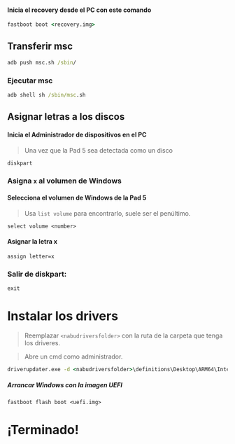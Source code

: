 #### Inicia el recovery desde el PC con este comando

```cmd
fastboot boot <recovery.img>
```

## Transferir msc

```cmd
adb push msc.sh /sbin/
```

### Ejecutar msc

```cmd
adb shell sh /sbin/msc.sh
```

## Asignar letras a los discos

#### Inicia el Administrador de dispositivos en el PC

> Una vez que la Pad 5 sea detectada como un disco

```cmd
diskpart
```


### Asigna `x` al volumen de Windows

#### Selecciona el volumen de Windows de la Pad 5
> Usa `list volume` para encontrarlo, suele ser el penúltimo.

```diskpart
select volume <number>
```

#### Asignar la letra x
```diskpart
assign letter=x
```

### Salir de diskpart:
```diskpart
exit
```


# Instalar los drivers

> Reemplazar `<nabudriversfolder>` con la ruta de la carpeta que tenga los driveres.

> Abre un cmd como administrador.

```cmd
driverupdater.exe -d <nabudriversfolder>\definitions\Desktop\ARM64\Internal\nabu.txt -r <nabudriversfolder> -p X:
```


##### Arrancar Windows con la imagen UEFI #####

```
fastboot flash boot <uefi.img>
```


# ¡Terminado!
